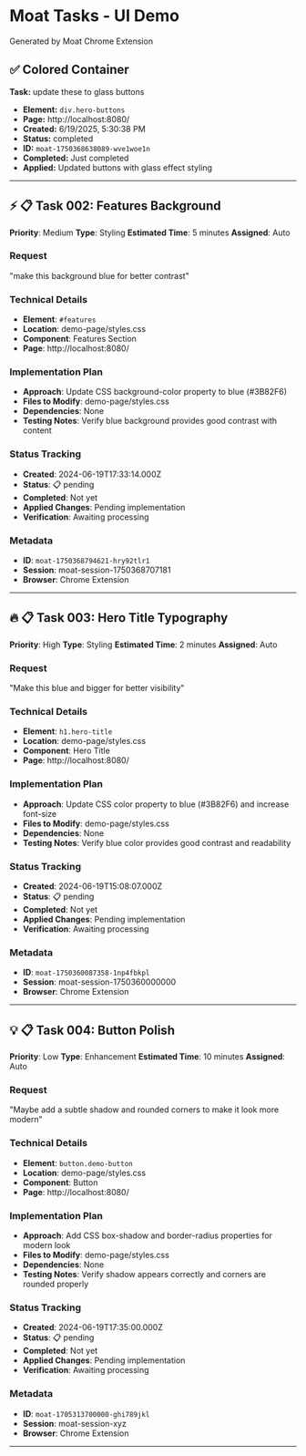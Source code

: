 # Moat Tasks - UI Demo

Generated by Moat Chrome Extension

## ✅ Colored Container

**Task:** update these to glass buttons

- **Element:** `div.hero-buttons`
- **Page:** http://localhost:8080/
- **Created:** 6/19/2025, 5:30:38 PM
- **Status:** completed
- **ID:** `moat-1750368638089-wve1woe1n`
- **Completed:** Just completed
- **Applied:** Updated buttons with glass effect styling

---

## ⚡ 📋 Task 002: Features Background

**Priority**: Medium
**Type**: Styling
**Estimated Time**: 5 minutes
**Assigned**: Auto

### Request
"make this background blue for better contrast"

### Technical Details
- **Element**: `#features`
- **Location**: demo-page/styles.css
- **Component**: Features Section
- **Page**: http://localhost:8080/

### Implementation Plan
- **Approach**: Update CSS background-color property to blue (#3B82F6)
- **Files to Modify**: demo-page/styles.css
- **Dependencies**: None
- **Testing Notes**: Verify blue background provides good contrast with content

### Status Tracking
- **Created**: 2024-06-19T17:33:14.000Z
- **Status**: 📋 pending
- **Completed**: Not yet
- **Applied Changes**: Pending implementation
- **Verification**: Awaiting processing

### Metadata
- **ID**: `moat-1750368794621-hry92tlr1`
- **Session**: moat-session-1750368707181
- **Browser**: Chrome Extension

---

## 🔥 📋 Task 003: Hero Title Typography

**Priority**: High
**Type**: Styling
**Estimated Time**: 2 minutes
**Assigned**: Auto

### Request
"Make this blue and bigger for better visibility"

### Technical Details
- **Element**: `h1.hero-title`
- **Location**: demo-page/styles.css
- **Component**: Hero Title
- **Page**: http://localhost:8080/

### Implementation Plan
- **Approach**: Update CSS color property to blue (#3B82F6) and increase font-size
- **Files to Modify**: demo-page/styles.css
- **Dependencies**: None
- **Testing Notes**: Verify blue color provides good contrast and readability

### Status Tracking
- **Created**: 2024-06-19T15:08:07.000Z
- **Status**: 📋 pending
- **Completed**: Not yet
- **Applied Changes**: Pending implementation
- **Verification**: Awaiting processing

### Metadata
- **ID**: `moat-1750360087358-1np4fbkpl`
- **Session**: moat-session-1750360000000
- **Browser**: Chrome Extension

---

## 💡 📋 Task 004: Button Polish

**Priority**: Low
**Type**: Enhancement
**Estimated Time**: 10 minutes
**Assigned**: Auto

### Request
"Maybe add a subtle shadow and rounded corners to make it look more modern"

### Technical Details
- **Element**: `button.demo-button`
- **Location**: demo-page/styles.css
- **Component**: Button
- **Page**: http://localhost:8080/

### Implementation Plan
- **Approach**: Add CSS box-shadow and border-radius properties for modern look
- **Files to Modify**: demo-page/styles.css
- **Dependencies**: None
- **Testing Notes**: Verify shadow appears correctly and corners are rounded properly

### Status Tracking
- **Created**: 2024-06-19T17:35:00.000Z
- **Status**: 📋 pending
- **Completed**: Not yet
- **Applied Changes**: Pending implementation
- **Verification**: Awaiting processing

### Metadata
- **ID**: `moat-1705313700000-ghi789jkl`
- **Session**: moat-session-xyz
- **Browser**: Chrome Extension

--- 